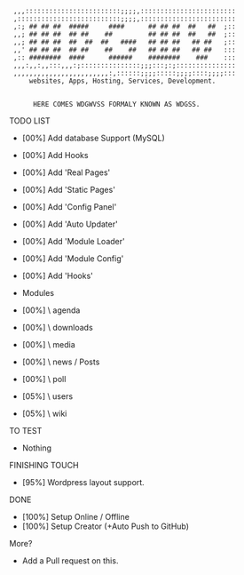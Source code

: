      ,,,::::::::::::::::::::::::;;;;,::::::::::::::::::::::::
     ,::::::::::::::::::::::::::;;;;,::::::::::::::::::::::::
     ,:; ## ## ##  #####     ####      ## ## ##  ##   ##  ;::
     ,,; ## ## ##  ## ##    ##         ## ## ##  ##   ##  ;::
     ,,; ## ## ##  ##  ##  ##   ####   ## ## ##   ## ##   ;::
     ,,' ## ## ##  ## ##    ##    ##   ## ## ##   ## ##   :::
     ,:: ########  ####      ######    ########    ###    :::
     ,,,:,,:,,:::,,,:;:::::::::::::::;;;:::;:;:::::::::::::::
     ,,,,,,,,,,,,,,,,,,,,,,,,:,::::::;;;;:::::;;;;::::;;;;:::
    	 websites, Apps, Hosting, Services, Development.     


          HERE COMES WDGWVSS FORMALY KNOWN AS WDGSS.

TODO LIST
 * [00%] Add database Support (MySQL)
 * [00%] Add Hooks
 * [00%] Add 'Real Pages'
 * [00%] Add 'Static Pages'
 * [00%] Add 'Config Panel'
 * [00%] Add 'Auto Updater'
 * [00%] Add 'Module Loader'
 * [00%] Add 'Module Config'
 * [00%] Add 'Hooks'

 * Modules
 * [00%] \ agenda
 * [00%] \ downloads
 * [00%] \ media
 * [00%] \ news / Posts
 * [00%] \ poll
 * [05%] \ users
 * [05%] \ wiki

TO TEST
 * Nothing

FINISHING TOUCH
 * [95%] Wordpress layout support.

DONE
 * [100%] Setup Online / Offline
 * [100%] Setup Creator (+Auto Push to GitHub)

More?
 * Add a Pull request on this.